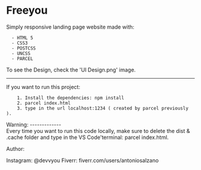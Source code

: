 # Freeyou
Simply responsive landing page website made with:

      - HTML 5
      - CSS3
      - POSTCSS
      - UNCSS
      - PARCEL
      
 To see the Design, check the 'UI Design.png' image.
 <hr>
 
 If you want to run this project:
 
        1. Install the dependencies: npm install
        2. parcel index.html
        3. type in the url localhost:1234 ( created by parcel previously ).
        
 Warning: -------------<br>
 Every time you want to run this code locally, make sure to delete the dist & .cache folder and type in the VS Code'terminal: parcel index.html.
 
 Author: 
 
 Instagram: @devvyou
 Fiverr: fiverr.com/users/antoniosalzano

